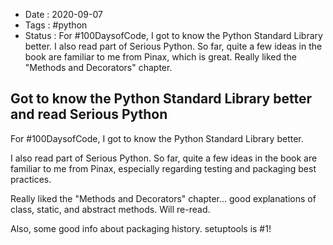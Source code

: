 - Date : 2020-09-07
- Tags : #python
- Status : For #100DaysofCode, I got to know the Python Standard Library better. I also read part of Serious Python. So far, quite a few ideas in the book are familiar to me from Pinax, which is great. Really liked the "Methods and Decorators" chapter.

## Got to know the Python Standard Library better and read Serious Python

For #100DaysofCode, I got to know the Python Standard Library better. 

I also read part of Serious Python. So far, quite a few ideas in the book are familiar to me from Pinax, especially regarding testing and packaging best practices.

Really liked the "Methods and Decorators" chapter... good explanations of class, static, and abstract methods. Will re-read.

Also, some good info about packaging history. setuptools is #1!
